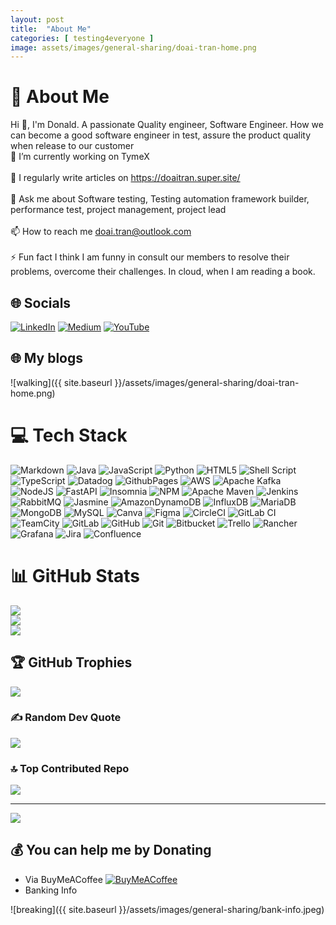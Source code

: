 ```yaml
---
layout: post
title:  "About Me"
categories: [ testing4everyone ]
image: assets/images/general-sharing/doai-tran-home.png
---
```

# 💫 About Me
Hi 👋, I'm Donald. A passionate Quality engineer, Software Engineer. How we can become a good software engineer in test, assure the product quality when release to our customer<br>🔭 I’m currently working on TymeX<br><br>📝 I regularly write articles on https://doaitran.super.site/<br><br>💬 Ask me about Software testing, Testing automation framework builder, performance test, project management, project lead<br><br>📫 How to reach me doai.tran@outlook.com<br><br>⚡ Fun fact I think I am funny in consult our members to resolve their problems, overcome their challenges. In cloud, when I am reading a book.

## 🌐 Socials
[![LinkedIn](https://img.shields.io/badge/LinkedIn-%230077B5.svg?logo=linkedin&logoColor=white)](https://linkedin.com/in/https://www.linkedin.com/in/doai-tran-nguyen-van-b125b051/) [![Medium](https://img.shields.io/badge/Medium-12100E?logo=medium&logoColor=white)](https://medium.com/@https://doaitran.super.site/) [![YouTube](https://img.shields.io/badge/YouTube-%23FF0000.svg?logo=YouTube&logoColor=white)](https://youtube.com/@testing4everyone)

## 🌐 My blogs
![walking]({{ site.baseurl }}/assets/images/general-sharing/doai-tran-home.png)

# 💻 Tech Stack
![Markdown](https://img.shields.io/badge/markdown-%23000000.svg?style=flat-square&logo=markdown&logoColor=white) ![Java](https://img.shields.io/badge/java-%23ED8B00.svg?style=flat-square&logo=openjdk&logoColor=white) ![JavaScript](https://img.shields.io/badge/javascript-%23323330.svg?style=flat-square&logo=javascript&logoColor=%23F7DF1E) ![Python](https://img.shields.io/badge/python-3670A0?style=flat-square&logo=python&logoColor=ffdd54) ![HTML5](https://img.shields.io/badge/html5-%23E34F26.svg?style=flat-square&logo=html5&logoColor=white) ![Shell Script](https://img.shields.io/badge/shell_script-%23121011.svg?style=flat-square&logo=gnu-bash&logoColor=white) ![TypeScript](https://img.shields.io/badge/typescript-%23007ACC.svg?style=flat-square&logo=typescript&logoColor=white) ![Datadog](https://img.shields.io/badge/datadog-%23632CA6.svg?style=flat-square&logo=datadog&logoColor=white) ![GithubPages](https://img.shields.io/badge/github%20pages-121013?style=flat-square&logo=github&logoColor=white) ![AWS](https://img.shields.io/badge/AWS-%23FF9900.svg?style=flat-square&logo=amazon-aws&logoColor=white) ![Apache Kafka](https://img.shields.io/badge/Apache%20Kafka-000?style=flat-square&logo=apachekafka) ![NodeJS](https://img.shields.io/badge/node.js-6DA55F?style=flat-square&logo=node.js&logoColor=white) ![FastAPI](https://img.shields.io/badge/FastAPI-005571?style=flat-square&logo=fastapi) ![Insomnia](https://img.shields.io/badge/Insomnia-black?style=flat-square&logo=insomnia&logoColor=5849BE) ![NPM](https://img.shields.io/badge/NPM-%23CB3837.svg?style=flat-square&logo=npm&logoColor=white) ![Apache Maven](https://img.shields.io/badge/Apache%20Maven-C71A36?style=flat-square&logo=Apache%20Maven&logoColor=white) ![Jenkins](https://img.shields.io/badge/jenkins-%232C5263.svg?style=flat-square&logo=jenkins&logoColor=white) ![RabbitMQ](https://img.shields.io/badge/rabbitmq-FF6600?style=flat-square&logo=rabbitmq&logoColor=white) ![Jasmine](https://img.shields.io/badge/jasmine-%238A4182.svg?style=flat-square&logo=jasmine&logoColor=white) ![AmazonDynamoDB](https://img.shields.io/badge/Amazon%20DynamoDB-4053D6?style=flat-square&logo=Amazon%20DynamoDB&logoColor=white) ![InfluxDB](https://img.shields.io/badge/InfluxDB-22ADF6?style=flat-square&logo=InfluxDB&logoColor=white) ![MariaDB](https://img.shields.io/badge/MariaDB-003545?style=flat-square&logo=mariadb&logoColor=white) ![MongoDB](https://img.shields.io/badge/MongoDB-%234ea94b.svg?style=flat-square&logo=mongodb&logoColor=white) ![MySQL](https://img.shields.io/badge/mysql-4479A1.svg?style=flat-square&logo=mysql&logoColor=white) ![Canva](https://img.shields.io/badge/Canva-%2300C4CC.svg?style=flat-square&logo=Canva&logoColor=white) ![Figma](https://img.shields.io/badge/figma-%23F24E1E.svg?style=flat-square&logo=figma&logoColor=white) ![CircleCI](https://img.shields.io/badge/circleci-%23161616.svg?style=flat-square&logo=circleci&logoColor=white) ![GitLab CI](https://img.shields.io/badge/gitlab%20CI-%23181717.svg?style=flat-square&logo=gitlab&logoColor=white) ![TeamCity](https://img.shields.io/badge/teamcity-000000.svg?style=flat-square&logo=teamcity&logoColor=white) ![GitLab](https://img.shields.io/badge/gitlab-%23181717.svg?style=flat-square&logo=gitlab&logoColor=white) ![GitHub](https://img.shields.io/badge/github-%23121011.svg?style=flat-square&logo=github&logoColor=white) ![Git](https://img.shields.io/badge/git-%23F05033.svg?style=flat-square&logo=git&logoColor=white) ![Bitbucket](https://img.shields.io/badge/bitbucket-%230047B3.svg?style=flat-square&logo=bitbucket&logoColor=white) ![Trello](https://img.shields.io/badge/Trello-%23026AA7.svg?style=flat-square&logo=Trello&logoColor=white) ![Rancher](https://img.shields.io/badge/rancher-%230075A8.svg?style=flat-square&logo=rancher&logoColor=white) ![Grafana](https://img.shields.io/badge/grafana-%23F46800.svg?style=flat-square&logo=grafana&logoColor=white) ![Jira](https://img.shields.io/badge/jira-%230A0FFF.svg?style=flat-square&logo=jira&logoColor=white) ![Confluence](https://img.shields.io/badge/confluence-%23172BF4.svg?style=flat-square&logo=confluence&logoColor=white)
# 📊 GitHub Stats
![](https://github-readme-stats.vercel.app/api?username=josdoaitran&theme=react&hide_border=false&include_all_commits=true&count_private=true)<br/>
![](https://github-readme-streak-stats.herokuapp.com/?user=josdoaitran&theme=react&hide_border=false)<br/>
![](https://github-readme-stats.vercel.app/api/top-langs/?username=josdoaitran&theme=react&hide_border=false&include_all_commits=true&count_private=true&layout=compact)

## 🏆 GitHub Trophies
![](https://github-profile-trophy.vercel.app/?username=josdoaitran&theme=radical&no-frame=false&no-bg=true&margin-w=4)

### ✍️ Random Dev Quote
![](https://quotes-github-readme.vercel.app/api?type=horizontal&theme=radical)

### 🔝 Top Contributed Repo
![](https://github-contributor-stats.vercel.app/api?username=josdoaitran&limit=5&theme=dark&combine_all_yearly_contributions=true)

---
[![](https://visitcount.itsvg.in/api?id=josdoaitran&icon=1&color=1)](https://visitcount.itsvg.in)

## 💰 You can help me by Donating
- Via BuyMeACoffee [![BuyMeACoffee](https://img.shields.io/badge/Buy%20Me%20a%20Coffee-ffdd00?style=for-the-badge&logo=buy-me-a-coffee&logoColor=black)](https://buymeacoffee.com/josdoaitran)
- Banking Info

![breaking]({{ site.baseurl }}/assets/images/general-sharing/bank-info.jpeg)

<!-- Proudly created with GPRM ( https://gprm.itsvg.in ) -->

